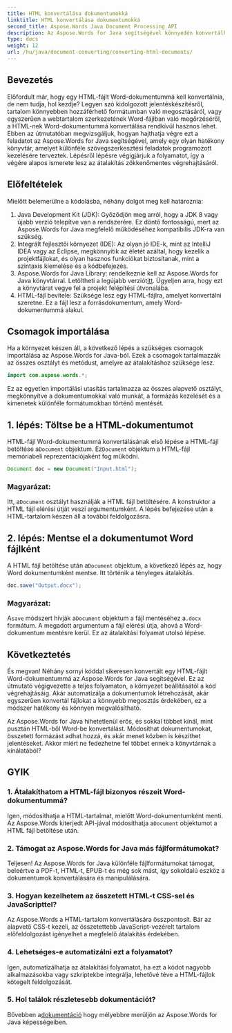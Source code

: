 ```yaml
---
title: HTML konvertálása dokumentumokká
linktitle: HTML konvertálása dokumentumokká
second_title: Aspose.Words Java Document Processing API
description: Az Aspose.Words for Java segítségével könnyedén konvertálhat HTML-t Word-dokumentummá. Átfogó útmutatónk segítségével megtudhatja, hogyan hajthatja végre ezt az átalakítást néhány lépésben.
type: docs
weight: 12
url: /hu/java/document-converting/converting-html-documents/
---
```


## Bevezetés

Előfordult már, hogy egy HTML-fájlt Word-dokumentummá kell konvertálnia, de nem tudja, hol kezdje? Legyen szó kidolgozott jelentéskészítésről, tartalom könnyebben hozzáférhető formátumban való megosztásáról, vagy egyszerűen a webtartalom szerkezetének Word-fájlban való megőrzéséről, a HTML-nek Word-dokumentummá konvertálása rendkívül hasznos lehet. Ebben az útmutatóban megvizsgáljuk, hogyan hajthatja végre ezt a feladatot az Aspose.Words for Java segítségével, amely egy olyan hatékony könyvtár, amelyet különféle szövegszerkesztési feladatok programozott kezelésére terveztek. Lépésről lépésre végigjárjuk a folyamatot, így a végére alapos ismerete lesz az átalakítás zökkenőmentes végrehajtásáról.

## Előfeltételek

Mielőtt belemerülne a kódolásba, néhány dolgot meg kell határoznia:

1. Java Development Kit (JDK): Győződjön meg arról, hogy a JDK 8 vagy újabb verzió telepítve van a rendszerére. Ez döntő fontosságú, mert az Aspose.Words for Java megfelelő működéséhez kompatibilis JDK-ra van szükség.
2. Integrált fejlesztői környezet (IDE): Az olyan jó IDE-k, mint az IntelliJ IDEA vagy az Eclipse, megkönnyítik az életét azáltal, hogy kezelik a projektfájlokat, és olyan hasznos funkciókat biztosítanak, mint a szintaxis kiemelése és a kódbefejezés.
3.  Aspose.Words for Java Library: rendelkeznie kell az Aspose.Words for Java könyvtárral. Letöltheti a legújabb verziót[itt](https://releases.aspose.com/words/java/). Ügyeljen arra, hogy ezt a könyvtárat vegye fel a projekt felépítési útvonalába.
4. HTML-fájl bevitele: Szüksége lesz egy HTML-fájlra, amelyet konvertálni szeretne. Ez a fájl lesz a forrásdokumentum, amely Word-dokumentummá alakul.

## Csomagok importálása

Ha a környezet készen áll, a következő lépés a szükséges csomagok importálása az Aspose.Words for Java-ból. Ezek a csomagok tartalmazzák az összes osztályt és metódust, amelyre az átalakításhoz szüksége lesz.

```java
import com.aspose.words.*;
```

Ez az egyetlen importálási utasítás tartalmazza az összes alapvető osztályt, megkönnyítve a dokumentumokkal való munkát, a formázás kezelését és a kimenetek különféle formátumokban történő mentését.

## 1. lépés: Töltse be a HTML-dokumentumot

 HTML-fájl Word-dokumentummá konvertálásának első lépése a HTML-fájl betöltése a`Document` objektum. Ez`Document` objektum a HTML-fájl memóriabeli reprezentációjaként fog működni.

```java
Document doc = new Document("Input.html");
```

### Magyarázat:

 Itt, a`Document` osztályt használják a HTML fájl betöltésére. A konstruktor a HTML fájl elérési útját veszi argumentumként. A lépés befejezése után a HTML-tartalom készen áll a további feldolgozásra.

## 2. lépés: Mentse el a dokumentumot Word fájlként

 A HTML fájl betöltése után a`Document` objektum, a következő lépés az, hogy Word dokumentumként mentse. Itt történik a tényleges átalakítás.

```java
doc.save("Output.docx");
```

### Magyarázat:

A`save` módszert hívják a`Document` objektum a fájl mentéséhez a`.docx` formátum. A megadott argumentum a fájl elérési útja, ahová a Word-dokumentum mentésre kerül. Ez az átalakítási folyamat utolsó lépése.

## Következtetés

És megvan! Néhány sornyi kóddal sikeresen konvertált egy HTML-fájlt Word-dokumentummá az Aspose.Words for Java segítségével. Ez az útmutató végigvezette a teljes folyamaton, a környezet beállításától a kód végrehajtásáig. Akár automatizálja a dokumentumok létrehozását, akár egyszerűen konvertál fájlokat a könnyebb megosztás érdekében, ez a módszer hatékony és könnyen megvalósítható.

Az Aspose.Words for Java hihetetlenül erős, és sokkal többet kínál, mint pusztán HTML-ből Word-be konvertálást. Módosíthat dokumentumokat, összetett formázást adhat hozzá, és akár menet közben is készíthet jelentéseket. Akkor miért ne fedezhetne fel többet ennek a könyvtárnak a kínálatából?

## GYIK

### 1. Átalakíthatom a HTML-fájl bizonyos részeit Word-dokumentummá?

 Igen, módosíthatja a HTML-tartalmat, mielőtt Word-dokumentumként menti. Az Aspose.Words kiterjedt API-jával módosíthatja a`Document` objektumot a HTML fájl betöltése után.

### 2. Támogat az Aspose.Words for Java más fájlformátumokat?

Teljesen! Az Aspose.Words for Java különféle fájlformátumokat támogat, beleértve a PDF-t, HTML-t, EPUB-t és még sok mást, így sokoldalú eszköz a dokumentumok konvertálására és manipulálására.

### 3. Hogyan kezelhetem az összetett HTML-t CSS-sel és JavaScripttel?

Az Aspose.Words a HTML-tartalom konvertálására összpontosít. Bár az alapvető CSS-t kezeli, az összetettebb JavaScript-vezérelt tartalom előfeldolgozást igényelhet a megfelelő átalakítás érdekében.

### 4. Lehetséges-e automatizálni ezt a folyamatot?

Igen, automatizálhatja az átalakítási folyamatot, ha ezt a kódot nagyobb alkalmazásokba vagy szkriptekbe integrálja, lehetővé téve a HTML-fájlok kötegelt feldolgozását.

### 5. Hol találok részletesebb dokumentációt?

 Bővebben a[dokumentáció](https://reference.aspose.com/words/java/) hogy mélyebbre merüljön az Aspose.Words for Java képességeiben.